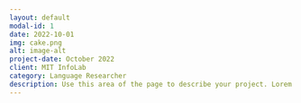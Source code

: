 ```yaml
---
layout: default
modal-id: 1
date: 2022-10-01
img: cake.png
alt: image-alt
project-date: October 2022
client: MIT InfoLab
category: Language Researcher
description: Use this area of the page to describe your project. Lorem ipsum dolor sit amet, consectetur adipisicing elit. Mollitia neque assumenda ipsam nihil, molestias magnam, recusandae quos quis inventore quisquam velit asperiores, vitae? Reprehenderit soluta, eos quod consequuntur itaque. Nam
---
```


